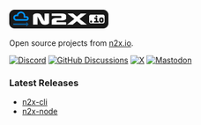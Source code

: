 [![n2x.io](https://github.com/n2x-io/assets/blob/HEAD/images/logo/n2x-logo_black_180x34.png)](https://n2x.io)

Open source projects from [n2x.io](https://n2x.io).

[![Discord](https://img.shields.io/badge/Join_us_on_Discord-5865F2?style=flat&logo=discord&logoColor=white)](https://n2x.io/discord)
[![GitHub Discussions](https://img.shields.io/badge/GitHub_Discussions-181717?style=flat&logo=github&logoColor=white)](https://github.com/orgs/n2x-io/discussions)
[![X](https://img.shields.io/badge/Follow_on_X-000000?style=flat&logo=x&logoColor=white)](https://x.com/n2xHQ)
[![Mastodon](https://img.shields.io/badge/Follow_on_Mastodon-2f0c7a?style=flat&logo=mastodon&logoColor=white)](https://mastodon.social/@n2x)

### Latest Releases

- [n2x-cli](https://github.com/n2x-io/x-cli)
- [n2x-node](https://github.com/n2x-io/x-node)
